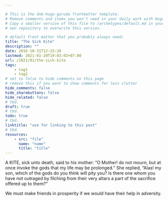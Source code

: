 ```yaml
---

# This is the dnb-hugo-garuda frontmatter template. 
# Remove comments and items you won't need in your daily work with Hugo.
# Copy a smaller version of this file to /archetypes/default.md in your
# own repository to overwrite this version.

# default front matter that you probably always need:
title: "The Sick Kite"
description: ""
date: 2016-10-31T12:25:20
lastmod: 2021-01-20T19:03:03+07:00
url: /2021/01/the-sick-kite
tags:
    - tag1
    - tag2
# set to false to hide comments on this page
# remove this if you want to show comments for less clutter
hide_comments: false
hide_sharebuttons: false
hide_related: false
# tbd.
draft: true
# tbd.
todo: true
# tbd.
linktitle: "use for linking to this post"
# tbd.
resources:
    - src: "file"
      name: "name"
      title: "title"
---
```

A KITE, sick unto death, said to his mother: “O Mother! do not mourn, but at once invoke the gods that my life may be prolonged.” She replied, “Alas! my son, which of the gods do you think will pity you? Is there one whom you have not outraged by filching from their very altars a part of the sacrifice offered up to them?”

We must make friends in prosperity if we would have their help in adversity.
